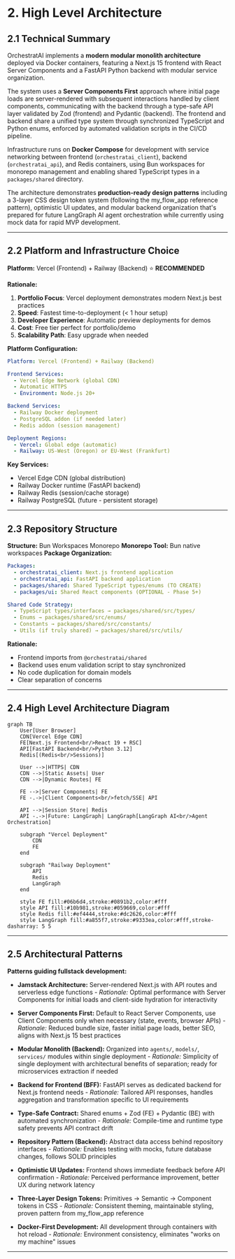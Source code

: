 # 2. High Level Architecture

## 2.1 Technical Summary

OrchestratAI implements a **modern modular monolith architecture** deployed via Docker containers, featuring a Next.js 15 frontend with React Server Components and a FastAPI Python backend with modular service organization.

The system uses a **Server Components First** approach where initial page loads are server-rendered with subsequent interactions handled by client components, communicating with the backend through a type-safe API layer validated by Zod (frontend) and Pydantic (backend). The frontend and backend share a unified type system through synchronized TypeScript and Python enums, enforced by automated validation scripts in the CI/CD pipeline.

Infrastructure runs on **Docker Compose** for development with service networking between frontend (`orchestratai_client`), backend (`orchestratai_api`), and Redis containers, using Bun workspaces for monorepo management and enabling shared TypeScript types in a `packages/shared` directory.

The architecture demonstrates **production-ready design patterns** including a 3-layer CSS design token system (following the my_flow_app reference pattern), optimistic UI updates, and modular backend organization that's prepared for future LangGraph AI agent orchestration while currently using mock data for rapid MVP development.

---

## 2.2 Platform and Infrastructure Choice

**Platform:** Vercel (Frontend) + Railway (Backend) ⭐ **RECOMMENDED**

**Rationale:**
1. **Portfolio Focus**: Vercel deployment demonstrates modern Next.js best practices
2. **Speed**: Fastest time-to-deployment (< 1 hour setup)
3. **Developer Experience**: Automatic preview deployments for demos
4. **Cost**: Free tier perfect for portfolio/demo
5. **Scalability Path**: Easy upgrade when needed

**Platform Configuration:**

```yaml
Platform: Vercel (Frontend) + Railway (Backend)

Frontend Services:
  - Vercel Edge Network (global CDN)
  - Automatic HTTPS
  - Environment: Node.js 20+

Backend Services:
  - Railway Docker deployment
  - PostgreSQL addon (if needed later)
  - Redis addon (session management)

Deployment Regions:
  - Vercel: Global edge (automatic)
  - Railway: US-West (Oregon) or EU-West (Frankfurt)
```

**Key Services:**
- Vercel Edge CDN (global distribution)
- Railway Docker runtime (FastAPI backend)
- Railway Redis (session/cache storage)
- Railway PostgreSQL (future - persistent storage)

---

## 2.3 Repository Structure

**Structure:** Bun Workspaces Monorepo
**Monorepo Tool:** Bun native workspaces
**Package Organization:**

```yaml
Packages:
  - orchestratai_client: Next.js frontend application
  - orchestratai_api: FastAPI backend application
  - packages/shared: Shared TypeScript types/enums (TO CREATE)
  - packages/ui: Shared React components (OPTIONAL - Phase 5+)

Shared Code Strategy:
  - TypeScript types/interfaces → packages/shared/src/types/
  - Enums → packages/shared/src/enums/
  - Constants → packages/shared/src/constants/
  - Utils (if truly shared) → packages/shared/src/utils/
```

**Rationale:**
- Frontend imports from `@orchestratai/shared`
- Backend uses enum validation script to stay synchronized
- No code duplication for domain models
- Clear separation of concerns

---

## 2.4 High Level Architecture Diagram

```mermaid
graph TB
    User[User Browser]
    CDN[Vercel Edge CDN]
    FE[Next.js Frontend<br/>React 19 + RSC]
    API[FastAPI Backend<br/>Python 3.12]
    Redis[(Redis<br/>Sessions)]

    User -->|HTTPS| CDN
    CDN -->|Static Assets| User
    CDN -->|Dynamic Routes| FE

    FE -->|Server Components| FE
    FE -.->|Client Components<br/>fetch/SSE| API

    API -->|Session Store| Redis
    API -.->|Future: LangGraph| LangGraph[LangGraph AI<br/>Agent Orchestration]

    subgraph "Vercel Deployment"
        CDN
        FE
    end

    subgraph "Railway Deployment"
        API
        Redis
        LangGraph
    end

    style FE fill:#06b6d4,stroke:#0891b2,color:#fff
    style API fill:#10b981,stroke:#059669,color:#fff
    style Redis fill:#ef4444,stroke:#dc2626,color:#fff
    style LangGraph fill:#a855f7,stroke:#9333ea,color:#fff,stroke-dasharray: 5 5
```

---

## 2.5 Architectural Patterns

**Patterns guiding fullstack development:**

- **Jamstack Architecture:** Server-rendered Next.js with API routes and serverless edge functions - _Rationale:_ Optimal performance with Server Components for initial loads and client-side hydration for interactivity

- **Server Components First:** Default to React Server Components, use Client Components only when necessary (state, events, browser APIs) - _Rationale:_ Reduced bundle size, faster initial page loads, better SEO, aligns with Next.js 15 best practices

- **Modular Monolith (Backend):** Organized into `agents/`, `models/`, `services/` modules within single deployment - _Rationale:_ Simplicity of single deployment with architectural benefits of separation; ready for microservices extraction if needed

- **Backend for Frontend (BFF):** FastAPI serves as dedicated backend for Next.js frontend needs - _Rationale:_ Tailored API responses, handles aggregation and transformation specific to UI requirements

- **Type-Safe Contract:** Shared enums + Zod (FE) + Pydantic (BE) with automated synchronization - _Rationale:_ Compile-time and runtime type safety prevents API contract drift

- **Repository Pattern (Backend):** Abstract data access behind repository interfaces - _Rationale:_ Enables testing with mocks, future database changes, follows SOLID principles

- **Optimistic UI Updates:** Frontend shows immediate feedback before API confirmation - _Rationale:_ Perceived performance improvement, better UX during network latency

- **Three-Layer Design Tokens:** Primitives → Semantic → Component tokens in CSS - _Rationale:_ Consistent theming, maintainable styling, proven pattern from my_flow_app reference

- **Docker-First Development:** All development through containers with hot reload - _Rationale:_ Environment consistency, eliminates "works on my machine" issues

---
